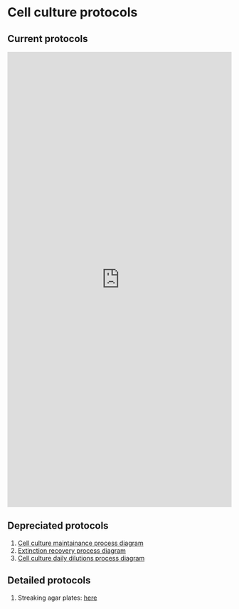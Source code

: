 # Cell culture protocols



## Current protocols

<iframe frameborder="0" style="width:100%;height:1024px;" src="https://viewer.diagrams.net/?tags=%7B%7D&lightbox=1&highlight=0000ff&edit=_blank&layers=1&nav=1&title=CellCulture.drawio&page-id=W5sJTiSX8K2TXLLyRUHp&transparent=1&dark=auto#Uhttps%3A%2F%2Fdrive.google.com%2Fuc%3Fid%3D1L0J_ypQl_6Rc2TfeQZQmZvZHbcL4GdBn%26export%3Ddownload" allowtransparency="true"></iframe>

## Depreciated protocols

1.   [Cell culture maintainance process diagram](LP_cellculture-processdiagram_11sept24.pdf)
2.  [Extinction recovery process diagram](LP_cellculture-extinctionrecovery-processdiagram_11sept24.pdf) 
3.  [Cell culture daily dilutions process diagram](LP_cellculture-dailydilutions-processdiagram__11sept24.pdf) 

## Detailed protocols

1. Streaking agar plates: [here](streaking_plates.md)